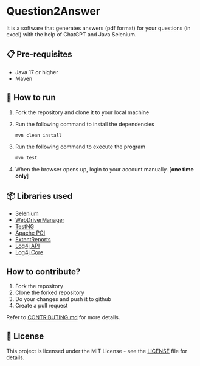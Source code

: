# Question2Answer

It is a software that generates answers (pdf format) for your questions (in excel) with the help of ChatGPT and Java Selenium.

## 📋 Pre-requisites

- Java 17 or higher
- Maven

## 🚀 How to run

1. Fork the repository and clone it to your local machine

2. Run the following command to install the dependencies
    ```bash
    mvn clean install
    ```

3. Run the following command to execute the program
    ```bash
    mvn test
    ```

4. When the browser opens up, login to your account manually. [**one time only**]

## 📦 Libraries used

- [Selenium](https://www.selenium.dev/)
- [WebDriverManager](https://github.com/bonigarcia/webdrivermanager)
- [TestNG](https://testng.org/doc/)
- [Apache POI](https://poi.apache.org/)
- [ExtentReports](https://www.extentreports.com/)
- [Log4j API](https://logging.apache.org/log4j/2.x/)
- [Log4j Core](https://logging.apache.org/log4j/2.x/)

## How to contribute?

1. Fork the repository
2. Clone the forked repository
3. Do your changes and push it to github
4. Create a pull request

Refer to [CONTRIBUTING.md](CONTRIBUTING.md) for more details.

## 📄 License

This project is licensed under the MIT License - see the [LICENSE](LICENSE) file for details.
